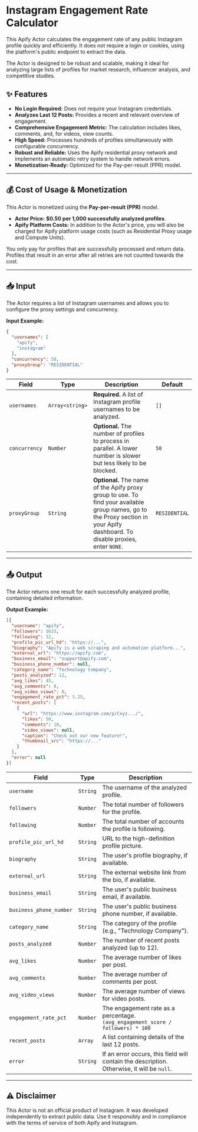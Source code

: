 # Instagram Engagement Rate Calculator

This Apify Actor calculates the engagement rate of any public Instagram profile quickly and efficiently. It does not require a login or cookies, using the platform's public endpoint to extract the data.

The Actor is designed to be robust and scalable, making it ideal for analyzing large lists of profiles for market research, influencer analysis, and competitive studies.

## ✨ Features

- **No Login Required:** Does not require your Instagram credentials.
- **Analyzes Last 12 Posts:** Provides a recent and relevant overview of engagement.
- **Comprehensive Engagement Metric:** The calculation includes likes, comments, and, for videos, view counts.
- **High Speed:** Processes hundreds of profiles simultaneously with configurable concurrency.
- **Robust and Reliable:** Uses the Apify residential proxy network and implements an automatic retry system to handle network errors.
- **Monetization-Ready:** Optimized for the Pay-per-result (PPR) model.

---

## 💰 Cost of Usage & Monetization

This Actor is monetized using the **Pay-per-result (PPR)** model.

- **Actor Price:** **$0.50 per 1,000 successfully analyzed profiles**.
- **Apify Platform Costs:** In addition to the Actor's price, you will also be charged for Apify platform usage costs (such as Residential Proxy usage and Compute Units).

You only pay for profiles that are successfully processed and return data. Profiles that result in an error after all retries are not counted towards the cost.

---

## 📥 Input

The Actor requires a list of Instagram usernames and allows you to configure the proxy settings and concurrency.

**Input Example:**

```json
{
  "usernames": [
    "apify",
    "instagram"
  ],
  "concurrency": 50,
  "proxyGroup": "RESIDENTIAL"
}
```

| Field         | Type             | Description                                                                                                                                                           | Default       |
|---------------|------------------|-----------------------------------------------------------------------------------------------------------------------------------------------------------------------|---------------|
| `usernames`   | `Array<string>`  | **Required.** A list of Instagram profile usernames to be analyzed.                                                                                                   | `[]`          |
| `concurrency` | `Number`         | **Optional.** The number of profiles to process in parallel. A lower number is slower but less likely to be blocked.                                                  | `50`          |
| `proxyGroup`  | `String`         | **Optional.** The name of the Apify proxy group to use. To find your available group names, go to the Proxy section in your Apify dashboard. To disable proxies, enter `NONE`. | `RESIDENTIAL` |

---

## 📤 Output

The Actor returns one result for each successfully analyzed profile, containing detailed information.

**Output Example:**

```json
[{
  "username": "apify",
  "followers": 1633,
  "following": 12,
  "profile_pic_url_hd": "https://...",
  "biography": "Apify is a web scraping and automation platform...",
  "external_url": "https://apify.com",
  "business_email": "support@apify.com",
  "business_phone_number": null,
  "category_name": "Technology Company",
  "posts_analyzed": 12,
  "avg_likes": 45,
  "avg_comments": 8,
  "avg_video_views": 0,
  "engagement_rate_pct": 3.25,
  "recent_posts": [
    {
      "url": "https://www.instagram.com/p/Cxyz.../",
      "likes": 50,
      "comments": 10,
      "video_views": null,
      "caption": "Check out our new feature!",
      "thumbnail_src": "https://..."
    }
  ],
  "error": null
}]
```

| Field                    | Type     | Description                                                                 |
|--------------------------|----------|---------------------------------------------------------------------------|
| `username`               | `String` | The username of the analyzed profile.                                       |
| `followers`              | `Number` | The total number of followers for the profile.                              |
| `following`              | `Number` | The total number of accounts the profile is following.                      |
| `profile_pic_url_hd`     | `String` | URL to the high-definition profile picture.                                 |
| `biography`              | `String` | The user's profile biography, if available.                                 |
| `external_url`           | `String` | The external website link from the bio, if available.                       |
| `business_email`         | `String` | The user's public business email, if available.                             |
| `business_phone_number`  | `String` | The user's public business phone number, if available.                      |
| `category_name`          | `String` | The category of the profile (e.g., "Technology Company").                 |
| `posts_analyzed`         | `Number` | The number of recent posts analyzed (up to 12).                           |
| `avg_likes`              | `Number` | The average number of likes per post.                                       |
| `avg_comments`           | `Number` | The average number of comments per post.                                    |
| `avg_video_views`        | `Number` | The average number of views for video posts.                                |
| `engagement_rate_pct`    | `Number` | The engagement rate as a percentage. `(avg_engagement_score / followers) * 100` |
| `recent_posts`           | `Array`  | A list containing details of the last 12 posts.                             |
| `error`                  | `String` | If an error occurs, this field will contain the description. Otherwise, it will be `null`. |

---

## ⚠️ Disclaimer

This Actor is not an official product of Instagram. It was developed independently to extract public data. Use it responsibly and in compliance with the terms of service of both Apify and Instagram.
